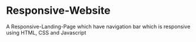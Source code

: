 # Responsive-Website
A Responsive-Landing-Page which have navigation bar which is responsive using HTML, CSS and Javascript
